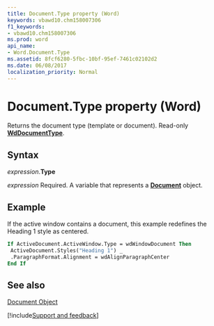 ```yaml
---
title: Document.Type property (Word)
keywords: vbawd10.chm158007306
f1_keywords:
- vbawd10.chm158007306
ms.prod: word
api_name:
- Word.Document.Type
ms.assetid: 8fcf6280-5fbc-10bf-95ef-7461c02102d2
ms.date: 06/08/2017
localization_priority: Normal
---
```



# Document.Type property (Word)

Returns the document type (template or document). Read-only  **[WdDocumentType](Word.WdDocumentType.md)**.


## Syntax

_expression_.**Type**

_expression_ Required. A variable that represents a **[Document](Word.Document.md)** object.


## Example

If the active window contains a document, this example redefines the Heading 1 style as centered.


```vb
If ActiveDocument.ActiveWindow.Type = wdWindowDocument Then 
 ActiveDocument.Styles("Heading 1") _ 
 .ParagraphFormat.Alignment = wdAlignParagraphCenter 
End If
```


## See also


[Document Object](Word.Document.md)

[!include[Support and feedback](~/includes/feedback-boilerplate.md)]